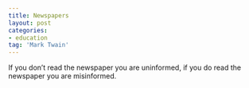 ```yaml
---
title: Newspapers
layout: post
categories:
- education
tag: 'Mark Twain'
---
```


If you don’t read the newspaper you are uninformed, if you do read the newspaper you are misinformed.